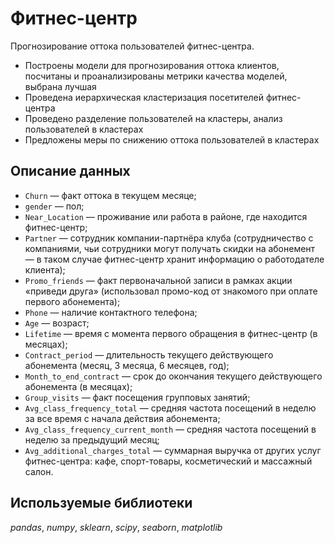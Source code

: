 # Фитнес-центр
Прогнозирование оттока пользователей фитнес-центра.
- Построены модели для прогнозирования оттока клиентов, посчитаны и проанализированы метрики качества моделей, выбрана лучшая
- Проведена иерархическая кластеризация посетителей фитнес-центра
- Проведено разделение пользователей на кластеры, анализ пользователей в кластерах
- Предложены меры по снижению оттока пользователей в кластерах

## Описание данных
* `Churn` — факт оттока в текущем месяце;
* `gender` — пол;
* `Near_Location` — проживание или работа в районе, где находится фитнес-центр;
* `Partner` — сотрудник компании-партнёра клуба (сотрудничество с компаниями, чьи сотрудники могут получать скидки на абонемент — в таком случае фитнес-центр хранит информацию о работодателе клиента);
* `Promo_friends` — факт первоначальной записи в рамках акции «приведи друга» (использовал промо-код от знакомого при оплате первого абонемента);
* `Phone` — наличие контактного телефона;
* `Age` — возраст;
* `Lifetime` — время с момента первого обращения в фитнес-центр (в месяцах);
* `Contract_period` — длительность текущего действующего абонемента (месяц, 3 месяца, 6 месяцев, год);
* `Month_to_end_contract` — срок до окончания текущего действующего абонемента (в месяцах);
* `Group_visits` — факт посещения групповых занятий;
* `Avg_class_frequency_total` — средняя частота посещений в неделю за все время с начала действия абонемента;
* `Avg_class_frequency_current_month` — средняя частота посещений в неделю за предыдущий месяц;
* `Avg_additional_charges_total` — суммарная выручка от других услуг фитнес-центра: кафе, спорт-товары, косметический и массажный салон.

## Используемые библиотеки
*pandas*, *numpy*, *sklearn*, *scipy*, *seaborn*, *matplotlib*
